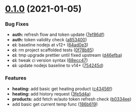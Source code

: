 # [0.1.0](https://github.com/tgallacher/node-hivehome/compare/186b619606a4089eb03a19963703ac86f0b8024c...v0.1.0) (2021-01-05)


### Bug Fixes

* **auth:** refresh flow and token update ([7ef86df](https://github.com/tgallacher/node-hivehome/commit/7ef86dfa09a6527a5e8a00aad86961be3a72144d))
* **auth:** token validity check ([a853400](https://github.com/tgallacher/node-hivehome/commit/a85340035c983b8811ade20e7ba7260944a70848))
* **ci:** baseline nodejs at v12+ ([64ad0e3](https://github.com/tgallacher/node-hivehome/commit/64ad0e3125989eca2fbb331b629eb0d27fe9ffa9))
* **ci:** rm project scaffolded tests ([0f78b85](https://github.com/tgallacher/node-hivehome/commit/0f78b857f4d56370dfd07530355580b81e4920eb))
* **ci:** tmp upgrade prettier until fixed upstream ([d46efba](https://github.com/tgallacher/node-hivehome/commit/d46efba9d4688a0068f1bc0eda6b2213904a3efe))
* **ci:** tweak ci version syntax ([68ecc47](https://github.com/tgallacher/node-hivehome/commit/68ecc47da42c3b972c83cb03bd2da2831f8729fb))
* **ci:** update nodejs baseline to v14+ ([754245d](https://github.com/tgallacher/node-hivehome/commit/754245d00403bfd7e08954cc7a1c9f6eabb9046d))


### Features

* **heating:** add basic get heating product ([c43456f](https://github.com/tgallacher/node-hivehome/commit/c43456f84553c8f9f1219fe0a078bd4e117c1b5b))
* **heating:** add history request ([3fe5d4a](https://github.com/tgallacher/node-hivehome/commit/3fe5d4ab9bdb710e2874b4b259b4f4f2eb4ef68a))
* **products:** add fetch w/auto token refresh check ([b0334ee](https://github.com/tgallacher/node-hivehome/commit/b0334eea1b3033c46a90d96d6756df21561cf74e))
* add basic get current temp func ([186b619](https://github.com/tgallacher/node-hivehome/commit/186b619606a4089eb03a19963703ac86f0b8024c))



